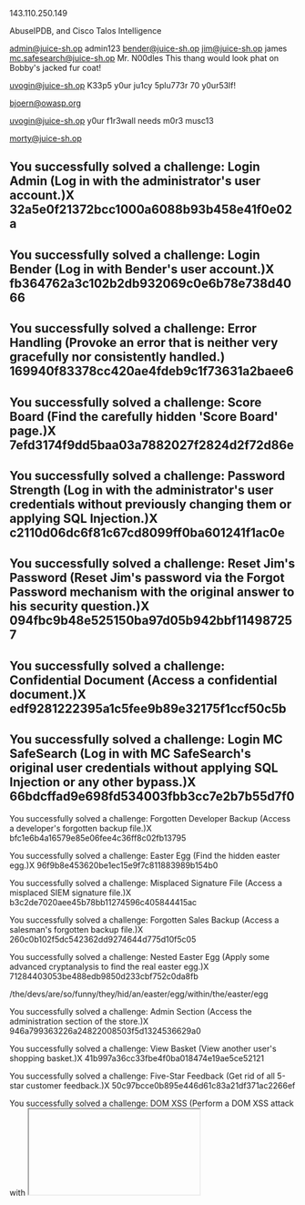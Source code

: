 143.110.250.149

AbuseIPDB, and Cisco Talos Intelligence


admin@juice-sh.op		admin123
bender@juice-sh.op
jim@juice-sh.op			james
mc.safesearch@juice-sh.op	Mr. N00dles
This thang would look phat on Bobby's jacked fur coat!

uvogin@juice-sh.op
K33p5 y0ur ju1cy 5plu773r 70 y0ur53lf!

bjoern@owasp.org

uvogin@juice-sh.op
y0ur f1r3wall needs m0r3 musc13

morty@juice-sh.op

You successfully solved a challenge: Login Admin (Log in with the administrator's user account.)X
32a5e0f21372bcc1000a6088b93b458e41f0e02a 
---
 You successfully solved a challenge: Login Bender (Log in with Bender's user account.)X
fb364762a3c102b2db932069c0e6b78e738d4066 
---
You successfully solved a challenge: Error Handling (Provoke an error that is neither very gracefully nor consistently handled.)
169940f83378cc420ae4fdeb9c1f73631a2baee6
---
 You successfully solved a challenge: Score Board (Find the carefully hidden 'Score Board' page.)X
7efd3174f9dd5baa03a7882027f2824d2f72d86e 
---
 You successfully solved a challenge: Password Strength (Log in with the administrator's user credentials without previously changing them or applying SQL Injection.)X
c2110d06dc6f81c67cd8099ff0ba601241f1ac0e 
---
 You successfully solved a challenge: Reset Jim's Password (Reset Jim's password via the Forgot Password mechanism with the original answer to his security question.)X
094fbc9b48e525150ba97d05b942bbf114987257 
---
 You successfully solved a challenge: Confidential Document (Access a confidential document.)X
edf9281222395a1c5fee9b89e32175f1ccf50c5b 
---
 You successfully solved a challenge: Login MC SafeSearch (Log in with MC SafeSearch's original user credentials without applying SQL Injection or any other bypass.)X
66bdcffad9e698fd534003fbb3cc7e2b7b55d7f0 
---
 You successfully solved a challenge: Forgotten Developer Backup (Access a developer's forgotten backup file.)X
bfc1e6b4a16579e85e06fee4c36ff8c02fb13795

You successfully solved a challenge: Easter Egg (Find the hidden easter egg.)X
96f9b8e453620be1ec15e9f7c811883989b154b0

You successfully solved a challenge: Misplaced Signature File (Access a misplaced SIEM signature file.)X
b3c2de7020aee45b78bb11274596c405844415ac

You successfully solved a challenge: Forgotten Sales Backup (Access a salesman's forgotten backup file.)X
260c0b102f5dc542362dd9274644d775d10f5c05 

You successfully solved a challenge: Nested Easter Egg (Apply some advanced cryptanalysis to find the real easter egg.)X
71284403053be488edb9850d233cbf752c0da8fb 

/the/devs/are/so/funny/they/hid/an/easter/egg/within/the/easter/egg

You successfully solved a challenge: Admin Section (Access the administration section of the store.)X
946a799363226a24822008503f5d1324536629a0 

You successfully solved a challenge: View Basket (View another user's shopping basket.)X
41b997a36cc33fbe4f0ba018474e19ae5ce52121 

You successfully solved a challenge: Five-Star Feedback (Get rid of all 5-star customer feedback.)X
50c97bcce0b895e446d61c83a21df371ac2266ef 

You successfully solved a challenge: DOM XSS (Perform a DOM XSS attack with <iframe src="javascript:alert(`xss`)">.)X
9aaf4bbea5c30d00a1f5bbcfce4db6d4b0efe0bf 

You successfully solved a challenge: HTTP-Header XSS (Perform a persisted XSS attack with <iframe src="javascript:alert(`xss`)"> through an HTTP header. (This challenge is potentially harmful on Docker!))X
149aa8ce13d7a4a8a931472308e269c94dc5f156 

admin@juice-sh.op
jim@juice-sh.op
bender@juice-sh.op
bjoern.kimminich@gmail.com
ciso@juice-sh.op
support@juice-sh.op
morty@juice-sh.op
mc.safesearch@juice-sh.op
J12934@juice-sh.op
wurstbrot@juice-sh.op
amy@juice-sh.op
bjoern@juice-sh.op
bjoern@owasp.org
accountant@juice-sh.op
uvogin@juice-sh.op
demo



 "error": {
    "message": "SQLITE_ERROR: near \"d41d8cd98f00b204e9800998ecf8427e\": syntax error",
    "stack": "SequelizeDatabaseError: SQLITE_ERROR: near \"d41d8cd98f00b204e9800998ecf8427e\": syntax error\n    at Query.formatError (/juice-shop/node_modules/sequelize/lib/dialects/sqlite/query.js:422:16)\n    at Query._handleQueryResponse (/juice-shop/node_modules/sequelize/lib/dialects/sqlite/query.js:73:18)\n    at afterExecute (/juice-shop/node_modules/sequelize/lib/dialects/sqlite/query.js:250:31)\n    at replacement (/juice-shop/node_modules/sqlite3/lib/trace.js:19:31)\n    at Statement.errBack (/juice-shop/node_modules/sqlite3/lib/sqlite3.js:14:21)",
    "name": "SequelizeDatabaseError",
    "parent": {
      "errno": 1,
      "code": "SQLITE_ERROR",
      "sql": "SELECT * FROM Users WHERE email = '' or 1=1- -' AND password = 'd41d8cd98f00b204e9800998ecf8427e' AND deletedAt IS NULL"
    },
    "original": {
      "errno": 1,
      "code": "SQLITE_ERROR",
      "sql": "SELECT * FROM Users WHERE email = '' or 1=1- -' AND password = 'd41d8cd98f00b204e9800998ecf8427e' AND deletedAt IS NULL"
    },
    "sql": "SELECT * FROM Users WHERE email = '' or 1=1- -' AND password = 'd41d8cd98f00b204e9800998ecf8427e' AND deletedAt IS NULL"